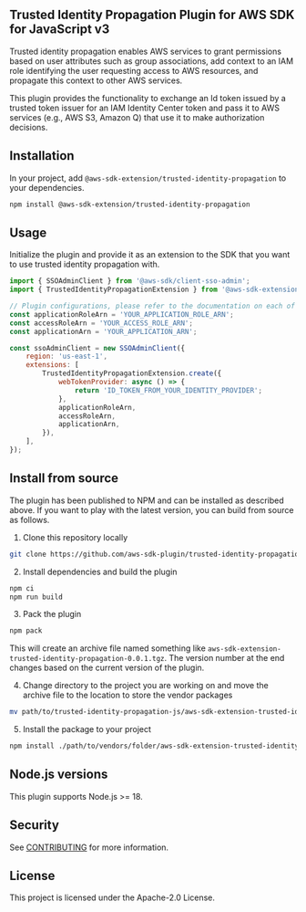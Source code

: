 ## Trusted Identity Propagation Plugin for AWS SDK for JavaScript v3

Trusted identity propagation enables AWS services to grant permissions based on user attributes such as group associations, add context to an IAM role identifying the user requesting access to AWS resources, and propagate this context to other AWS services.

This plugin provides the functionality to exchange an Id token issued by a trusted token issuer for an IAM Identity Center token and pass it to AWS services (e.g., AWS S3, Amazon Q) that use it to make authorization decisions.

## Installation

In your project, add `@aws-sdk-extension/trusted-identity-propagation` to your dependencies.

```bash
npm install @aws-sdk-extension/trusted-identity-propagation
```

## Usage

Initialize the plugin and provide it as an extension to the SDK that you want to use trusted identity propagation with.

```js
import { SSOAdminClient } from '@aws-sdk/client-sso-admin';
import { TrustedIdentityPropagationExtension } from '@aws-sdk-extension/trusted-identity-propagation';

// Plugin configurations, please refer to the documentation on each of these fields.
const applicationRoleArn = 'YOUR_APPLICATION_ROLE_ARN';
const accessRoleArn = 'YOUR_ACCESS_ROLE_ARN';
const applicationArn = 'YOUR_APPLICATION_ARN';

const ssoAdminClient = new SSOAdminClient({
    region: 'us-east-1',
    extensions: [
        TrustedIdentityPropagationExtension.create({
            webTokenProvider: async () => {
                return 'ID_TOKEN_FROM_YOUR_IDENTITY_PROVIDER';
            },
            applicationRoleArn,
            accessRoleArn,
            applicationArn,
        }),
    ],
});
```

## Install from source

The plugin has been published to NPM and can be installed as described above. If you want to play with the latest version, you can build from source as follows.

1. Clone this repository locally
```bash
git clone https://github.com/aws-sdk-plugin/trusted-identity-propagation-js.git
```

2. Install dependencies and build the plugin
```bash
npm ci
npm run build
```

3. Pack the plugin
```bash
npm pack
```

This will create an archive file named something like `aws-sdk-extension-trusted-identity-propagation-0.0.1.tgz`. The version number at the end changes based on the current version of the plugin.

4. Change directory to the project you are working on and move the archive file to the location to store the vendor packages
```bash
mv path/to/trusted-identity-propagation-js/aws-sdk-extension-trusted-identity-propagation-0.0.1.tgz ./path/to/vendors/folder
```

5. Install the package to your project
```bash
npm install ./path/to/vendors/folder/aws-sdk-extension-trusted-identity-propagation-0.0.1.tgz
```

## Node.js versions

This plugin supports Node.js >= 18.

## Security

See [CONTRIBUTING](CONTRIBUTING.md#security-issue-notifications) for more information.

## License

This project is licensed under the Apache-2.0 License.
